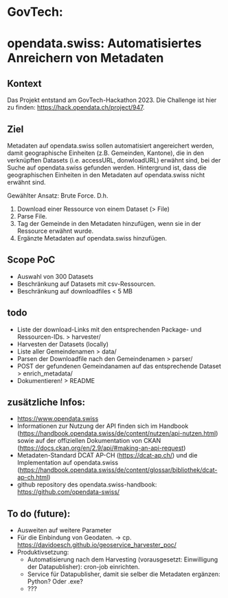 # GovTech: 

# opendata.swiss: Automatisiertes Anreichern von Metadaten

## Kontext
Das Projekt entstand am GovTech-Hackathon 2023. Die Challenge ist hier zu finden: https://hack.opendata.ch/project/947.

## Ziel
Metadaten auf opendata.swiss sollen automatisiert angereichert werden, damit geographische Einheiten (z.B. Gemeinden, Kantone), die in den verknüpften Datasets (i.e. accessURL, donwloadURL) erwähnt sind, bei der Suche auf opendata.swiss gefunden werden. Hintergrund ist, dass die geographischen Einheiten in den Metadaten auf opendata.swiss nicht erwähnt sind.

Gewählter Ansatz: Brute Force. D.h. 
1. Download einer Ressource von einem Dataset (> File)
2. Parse File.
3. Tag der Gemeinde in den Metadaten hinzufügen, wenn sie in der Ressource erwähnt wurde.
4. Ergänzte Metadaten auf opendata.swiss hinzufügen.


## Scope PoC
- Auswahl von 300 Datasets
- Beschränkung auf Datasets mit csv-Ressourcen.
- Beschränkung auf downloadfiles < 5 MB


## todo

- Liste der download-Links mit den entsprechenden Package- und Ressourcen-IDs. > harvester/
- Harvesten der Datasets (locally)
- Liste aller Gemeindenamen > data/
- Parsen der Downloadfile nach den Gemeindenamen > parser/
- POST der gefundenen Gemeindanamen auf das entsprechende Dataset > enrich_metadata/
- Dokumentieren! > README


## zusätzliche Infos: 

- https://www.opendata.swiss
- Informationen zur Nutzung der API finden sich im Handbook (https://handbook.opendata.swiss/de/content/nutzen/api-nutzen.html) sowie auf der offiziellen Dokumentation von CKAN (https://docs.ckan.org/en/2.9/api/#making-an-api-request)
- Metadaten-Standard DCAT AP-CH (https://dcat-ap.ch/) und die Implementation auf opendata.swiss (https://handbook.opendata.swiss/de/content/glossar/bibliothek/dcat-ap-ch.html)
- github repository des opendata.swiss-handbook: https://github.com/opendata-swiss/

## To do (future):

- Ausweiten auf weitere Parameter
- Für die Einbindung von Geodaten. -> cp. https://davidoesch.github.io/geoservice_harvester_poc/
- Produktivsetzung: 
  - Automatisierung nach dem Harvesting (vorausgesetzt: Einwilligung der Datapublisher): cron-job einrichten.
  - Service für Datapublisher, damit sie selber die Metadaten ergänzen: Python? Oder .exe?
  - ???
